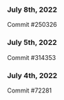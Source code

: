 ### July 8th, 2022

Commit #250326

### July 5th, 2022

Commit #314353


### July 4th, 2022

Commit #72281
